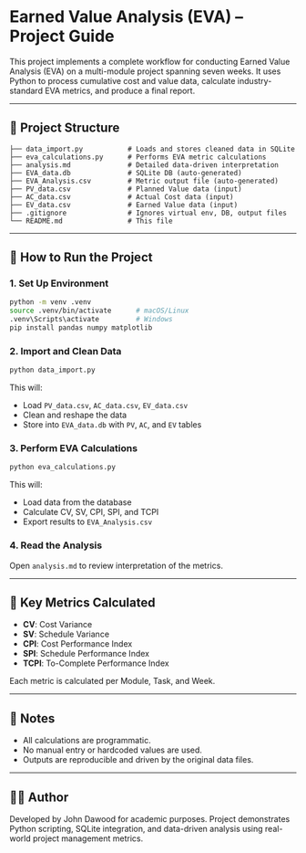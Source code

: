 # Earned Value Analysis (EVA) – Project Guide

This project implements a complete workflow for conducting Earned Value Analysis (EVA) on a multi-module project spanning seven weeks. It uses Python to process cumulative cost and value data, calculate industry-standard EVA metrics, and produce a final report.

---

## 📁 Project Structure

```
├── data_import.py           # Loads and stores cleaned data in SQLite
├── eva_calculations.py      # Performs EVA metric calculations
├── analysis.md              # Detailed data-driven interpretation
├── EVA_data.db              # SQLite DB (auto-generated)
├── EVA_Analysis.csv         # Metric output file (auto-generated)
├── PV_data.csv              # Planned Value data (input)
├── AC_data.csv              # Actual Cost data (input)
├── EV_data.csv              # Earned Value data (input)
├── .gitignore               # Ignores virtual env, DB, output files
└── README.md                # This file
```

---

## 🚀 How to Run the Project

### 1. Set Up Environment
```bash
python -m venv .venv
source .venv/bin/activate      # macOS/Linux
.venv\Scripts\activate         # Windows
pip install pandas numpy matplotlib
```

### 2. Import and Clean Data
```bash
python data_import.py
```
This will:
- Load `PV_data.csv`, `AC_data.csv`, `EV_data.csv`
- Clean and reshape the data
- Store into `EVA_data.db` with `PV`, `AC`, and `EV` tables

### 3. Perform EVA Calculations
```bash
python eva_calculations.py
```
This will:
- Load data from the database
- Calculate CV, SV, CPI, SPI, and TCPI
- Export results to `EVA_Analysis.csv`

### 4. Read the Analysis
Open `analysis.md` to review interpretation of the metrics.

---

## 🧪 Key Metrics Calculated

- **CV**: Cost Variance
- **SV**: Schedule Variance
- **CPI**: Cost Performance Index
- **SPI**: Schedule Performance Index
- **TCPI**: To-Complete Performance Index

Each metric is calculated per Module, Task, and Week.

---

## 📌 Notes
- All calculations are programmatic.
- No manual entry or hardcoded values are used.
- Outputs are reproducible and driven by the original data files.

---

## 👨‍💻 Author
Developed by John Dawood for academic purposes. Project demonstrates Python scripting, SQLite integration, and data-driven analysis using real-world project management metrics.
